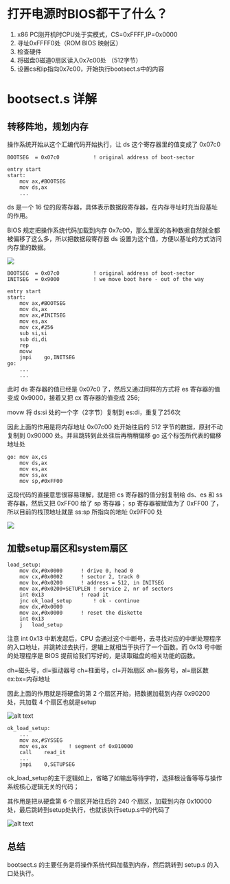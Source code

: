 # 打开电源时BIOS都干了什么？

1. x86 PC刚开机时CPU处于实模式，CS=0xFFFF,IP=0x0000
2. 寻址0xFFFF0处（ROM BIOS 映射区）
3. 检查硬件
4. 将磁盘0磁道0扇区读入0x7c00处 （512字节）
5. 设置cs和ip指向0x7c00，开始执行bootsect.s中的内容


# bootsect.s 详解

## 转移阵地，规划内存

操作系统开始从这个汇编代码开始执行，让 ds 这个寄存器里的值变成了 0x07c0

```
BOOTSEG  = 0x07c0			! original address of boot-sector

entry start
start:
	mov	ax,#BOOTSEG
	mov	ds,ax
	...
```

ds 是一个 16 位的段寄存器，具体表示数据段寄存器，在内存寻址时充当段基址的作用。

BIOS 规定把操作系统代码加载到内存 0x7c00，那么里面的各种数据自然就全都被偏移了这么多，所以把数据段寄存器 ds 设置为这个值，方便以基址的方式访问内存里的数据。

![](../../images/image.png)


```
BOOTSEG  = 0x07c0			! original address of boot-sector
INITSEG  = 0x9000			! we move boot here - out of the way

entry start
start:
	mov	ax,#BOOTSEG
	mov	ds,ax
	mov	ax,#INITSEG
	mov	es,ax
	mov	cx,#256
	sub	si,si
	sub	di,di
	rep
	movw
	jmpi	go,INITSEG
go:
	...
	...
```

此时 ds 寄存器的值已经是 0x07c0 了，然后又通过同样的方式将 es 寄存器的值变成 0x9000，接着又把 cx 寄存器的值变成 256;

movw 将 ds:si 处的一个字（2字节）复制到 es:di，重复了256次

因此上面的作用是将内存地址 0x07c00 处开始往后的 512 字节的数据，原封不动复制到 0x90000 处。并且跳转到此处往后再稍稍偏移 go 这个标签所代表的偏移地址处

```
go: mov ax,cs
    mov ds,ax
    mov es,ax
    mov ss,ax
    mov sp,#0xFF00
```

这段代码的直接意思很容易理解，就是把 cs 寄存器的值分别复制给 ds、es 和 ss 寄存器，然后又把 0xFF00 给了 sp 寄存器； sp 寄存器被赋值为了 0xFF00 了，所以目前的栈顶地址就是 ss:sp 所指向的地址 0x9FF00 处

![](../../images/image2.png)


## 加载setup扇区和system扇区

```
load_setup:
	mov	dx,#0x0000		! drive 0, head 0
	mov	cx,#0x0002		! sector 2, track 0
	mov	bx,#0x0200		! address = 512, in INITSEG
	mov	ax,#0x0200+SETUPLEN	! service 2, nr of sectors
	int	0x13			! read it
	jnc	ok_load_setup		! ok - continue
	mov	dx,#0x0000
	mov	ax,#0x0000		! reset the diskette
	int	0x13
	j	load_setup
```

注意 int 0x13 中断发起后，CPU 会通过这个中断号，去寻找对应的中断处理程序的入口地址，并跳转过去执行，逻辑上就相当于执行了一个函数。而 0x13 号中断的处理程序是 BIOS 提前给我们写好的，是读取磁盘的相关功能的函数。

dh=磁头号，dl=驱动器号
ch=柱面号，cl=开始扇区
ah=服务号，al=扇区数
ex:bx=内存地址

因此上面的作用就是将硬盘的第 2 个扇区开始，把数据加载到内存 0x90200 处，共加载 4 个扇区也就是setup

![alt text](../../images/image3.png)

```
ok_load_setup:
	...
	mov	ax,#SYSSEG
	mov	es,ax		! segment of 0x010000
	call	read_it
	...
	jmpi	0,SETUPSEG
```

ok_load_setup的主干逻辑如上，省略了如输出等待字符，选择根设备等等与操作系统核心逻辑无关的代码；

其作用是把从硬盘第 6 个扇区开始往后的 240 个扇区，加载到内存 0x10000 处，最后跳转到setup处执行，也就该执行setup.s中的代码了

![alt text](../../images/image4.png)


## 总结

bootsect.s 的主要任务是将操作系统代码加载到内存，然后跳转到 setup.s 的入口处执行。